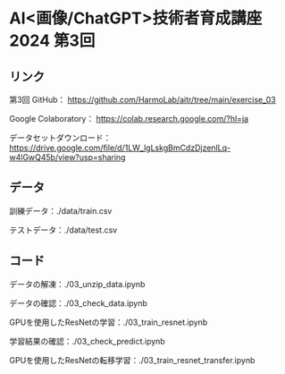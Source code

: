 # AI<画像/ChatGPT>技術者育成講座 2024 第3回

## リンク

第3回 GitHub：
<https://github.com/HarmoLab/aitr/tree/main/exercise_03>

Google Colaboratory：
<https://colab.research.google.com/?hl=ja>

データセットダウンロード：
<https://drive.google.com/file/d/1LW_lgLskgBmCdzDjzenlLq-w4lGwQ45b/view?usp=sharing>

## データ

訓練データ：./data/train.csv

テストデータ：./data/test.csv

## コード

データの解凍：./03_unzip_data.ipynb

データの確認：./03_check_data.ipynb

GPUを使用したResNetの学習：./03_train_resnet.ipynb

学習結果の確認：./03_check_predict.ipynb

GPUを使用したResNetの転移学習：./03_train_resnet_transfer.ipynb